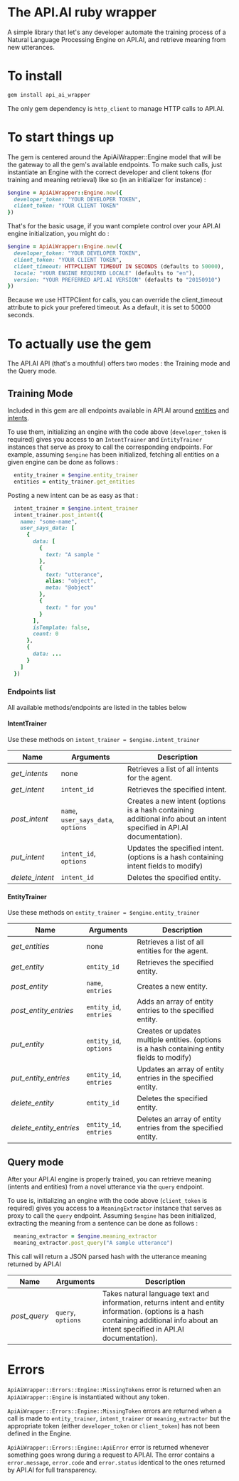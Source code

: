 # The API.AI ruby wrapper
A simple library that let's any developer automate the training process of a Natural Language Processing Engine on API.AI, and retrieve meaning from new utterances.

# To install
```ruby
gem install api_ai_wrapper
```

The only gem dependency is `http_client` to manage HTTP calls to API.AI.

# To start things up
The gem is centered around the ApiAiWrapper::Engine model that will be the gateway to all the gem's available endpoints. To make such calls, just instantiate an Engine with the correct developer and client tokens (for training and meaning retrieval) like so (in an initializer for instance) :

```ruby
$engine = ApiAiWrapper::Engine.new({
  developer_token: "YOUR DEVELOPER TOKEN",
  client_token: "YOUR CLIENT TOKEN"
})
```

That's for the basic usage, if you want complete control over your API.AI engine initialization, you might do : 

```ruby
$engine = ApiAiWrapper::Engine.new({
  developer_token: "YOUR DEVELOPER TOKEN",
  client_token: "YOUR CLIENT TOKEN",
  client_timeout: HTTPCLIENT TIMEOUT IN SECONDS (defaults to 50000),
  locale: "YOUR ENGINE REQUIRED LOCALE" (defaults to "en"),
  version: "YOUR PREFERRED API.AI VERSION" (defaults to "20150910")
})
```

Because we use HTTPClient for calls, you can override the client_timeout attribute to pick your prefered timeout. As a default, it is set to 50000 seconds.

# To actually use the gem
The API.AI API (that's a mouthful) offers two modes : the Training mode and the Query mode.

## Training Mode
Included in this gem are all endpoints available in API.AI around [entities](https://api.ai/docs/reference/agent/entities) and [intents](https://api.ai/docs/reference/agent/intents).

To use them, initializing an engine with the code above (`developer_token` is required) gives you access to an `IntentTrainer` and `EntityTrainer` instances that serve as proxy to call the corresponding endpoints. For example, assuming `$engine` has been initialized, fetching all entities on a given engine can be done as follows : 

```ruby
  entity_trainer = $engine.entity_trainer
  entities = entity_trainer.get_entities
```

Posting a new intent can be as easy as that :

```ruby
  intent_trainer = $engine.intent_trainer
  intent_trainer.post_intent({
    name: "some-name",
    user_says_data: [
      {
        data: [
          {
            text: "A sample "
          },
          {
            text: "utterance",
            alias: "object",
            meta: "@object"
          },
          {
            text: " for you"
          }
        ],
        isTemplate: false,
        count: 0
      },
      {
        data: ...
      }
    ]
  })
```

### Endpoints list

All available methods/endpoints are listed in the tables below

#### IntentTrainer

Use these methods on `intent_trainer = $engine.intent_trainer`

Name | Arguments | Description
--- | --- | ---
*get_intents* | none | Retrieves a list of all intents for the agent.
*get_intent* | `intent_id` | Retrieves the specified intent.
*post_intent* | `name`, `user_says_data`, `options` | Creates a new intent (options is a hash containing additional info about an intent specified in API.AI documentation).
*put_intent* | `intent_id`, `options` | Updates the specified intent. (options is a hash containing intent fields to modify)
*delete_intent* | `intent_id` | Deletes the specified entity.

#### EntityTrainer

Use these methods on `entity_trainer = $engine.entity_trainer`

Name | Arguments | Description
--- | --- | ---
*get_entities* | none | Retrieves a list of all entities for the agent.
*get_entity* | `entity_id` | Retrieves the specified entity.
*post_entity* | `name`, `entries` | Creates a new entity.
*post_entity_entries* | `entity_id`, `entries` | Adds an array of entity entries to the specified entity.
*put_entity* | `entity_id`, `options` | Creates or updates multiple entities. (options is a hash containing entity fields to modify)
*put_entity_entries* | `entity_id`, `entries` | Updates an array of entity entries in the specified entity.
*delete_entity* | `entity_id` | Deletes the specified entity.
*delete_entity_entries* | `entity_id`, `entries` | Deletes an array of entity entries from the specified entity.

## Query mode
After your API.AI engine is properly trained, you can retrieve meaning (intents and entities) from a novel utterance via the `query` endpoint.

To use is, initializing an engine with the code above (`client_token` is required) gives you access to a `MeaningExtractor` instance that serves as proxy to call the `query` endpoint. Assuming `$engine` has been initialized, extracting the meaning from a sentence can be done as follows : 

```ruby
  meaning_extractor = $engine.meaning_extractor
  meaning_extractor.post_query("A sample utterance")
```

This call will return a JSON parsed hash with the utterance meaning returned by API.AI

Name | Arguments | Description
--- | --- | ---
*post_query* | `query`, `options` | Takes natural language text and information, returns intent and entity information. (options is a hash containing additional info about an intent specified in API.AI documentation).

# Errors
`ApiAiWrapper::Errors::Engine::MissingTokens` error is returned when an `ApiAiWrapper::Engine` is instantiated without any token.

`ApiAiWrapper::Errors::Engine::MissingToken` errors are returned when a call is made to `entity_trainer`, `intent_trainer` or `meaning_extractor` but the appropriate token (either `developer_token` or `client_token`) has not been defined in the Engine.

`ApiAiWrapper::Errors::Engine::ApiError` error is returned whenever something goes wrong during a request to API.AI. The error contains a `error.message`, `error.code` and `error.status` identical to the ones returned by API.AI for full transparency.


